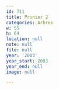 ```yaml
---
id: 711
title: Prunier 2
categories: Arbres
w: 55
h: 64
location: null
note: null
file: null
year: '2003'
year_start: 2003
year_end: null
image: null

---
```

